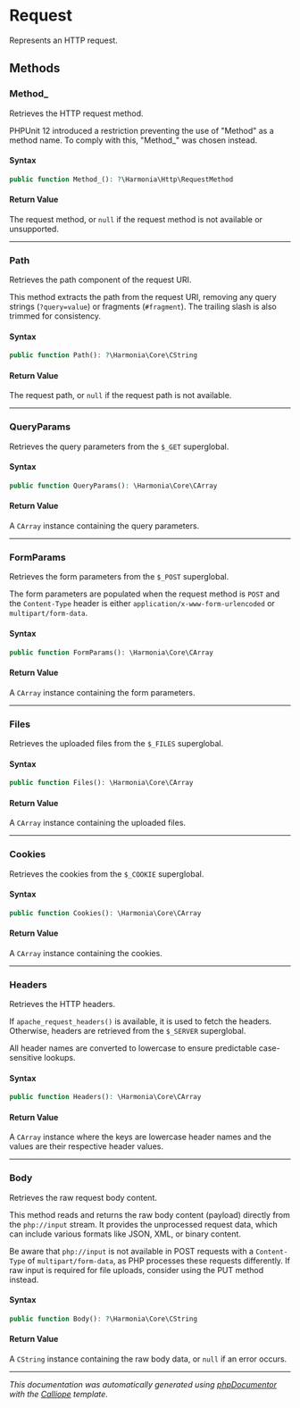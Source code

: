 # Request

Represents an HTTP request.

## Methods

### Method_

Retrieves the HTTP request method.

PHPUnit 12 introduced a restriction preventing the use of "Method" as a
method name. To comply with this, "Method_" was chosen instead.

#### Syntax

```php
public function Method_(): ?\Harmonia\Http\RequestMethod
```

#### Return Value

The request method, or `null` if the request method is not available or unsupported.

---

### Path

Retrieves the path component of the request URI.

This method extracts the path from the request URI, removing any query
strings (`?query=value`) or fragments (`#fragment`). The trailing slash
is also trimmed for consistency.

#### Syntax

```php
public function Path(): ?\Harmonia\Core\CString
```

#### Return Value

The request path, or `null` if the request path is not available.

---

### QueryParams

Retrieves the query parameters from the `$_GET` superglobal.

#### Syntax

```php
public function QueryParams(): \Harmonia\Core\CArray
```

#### Return Value

A `CArray` instance containing the query parameters.

---

### FormParams

Retrieves the form parameters from the `$_POST` superglobal.

The form parameters are populated when the request method is `POST` and
the `Content-Type` header is either `application/x-www-form-urlencoded`
or `multipart/form-data`.

#### Syntax

```php
public function FormParams(): \Harmonia\Core\CArray
```

#### Return Value

A `CArray` instance containing the form parameters.

---

### Files

Retrieves the uploaded files from the `$_FILES` superglobal.

#### Syntax

```php
public function Files(): \Harmonia\Core\CArray
```

#### Return Value

A `CArray` instance containing the uploaded files.

---

### Cookies

Retrieves the cookies from the `$_COOKIE` superglobal.

#### Syntax

```php
public function Cookies(): \Harmonia\Core\CArray
```

#### Return Value

A `CArray` instance containing the cookies.

---

### Headers

Retrieves the HTTP headers.

If `apache_request_headers()` is available, it is used to fetch the
headers. Otherwise, headers are retrieved from the `$_SERVER` superglobal.

All header names are converted to lowercase to ensure predictable
case-sensitive lookups.

#### Syntax

```php
public function Headers(): \Harmonia\Core\CArray
```

#### Return Value

A `CArray` instance where the keys are lowercase header names and the values are their respective header values.

---

### Body

Retrieves the raw request body content.

This method reads and returns the raw body content (payload) directly
from the `php://input` stream. It provides the unprocessed request data,
which can include various formats like JSON, XML, or binary content.

Be aware that `php://input` is not available in POST requests with a
`Content-Type` of `multipart/form-data`, as PHP processes these requests
differently. If raw input is required for file uploads, consider using
the PUT method instead.

#### Syntax

```php
public function Body(): ?\Harmonia\Core\CString
```

#### Return Value

A `CString` instance containing the raw body data, or `null` if an error occurs.

---

*This documentation was automatically generated using [phpDocumentor](http://www.phpdoc.org/) with the [Calliope](https://github.com/DaphneWebFramework/Calliope) template.*

